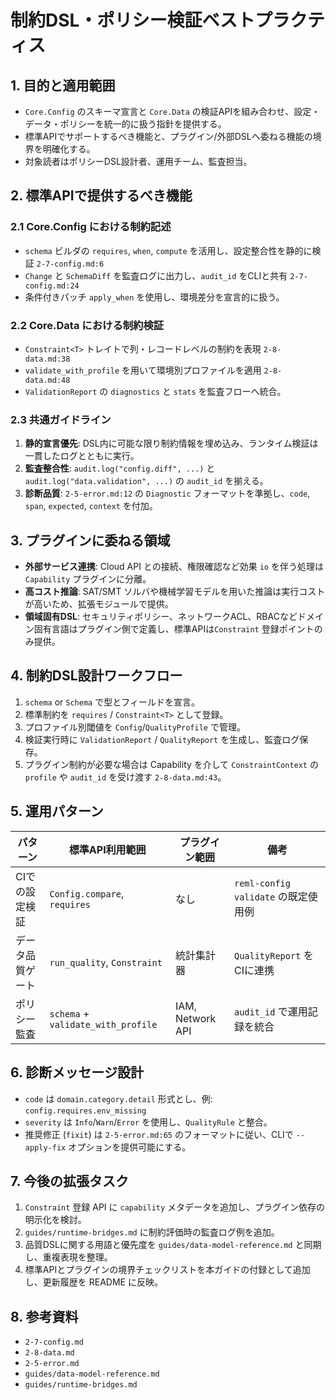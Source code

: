 # 制約DSL・ポリシー検証ベストプラクティス

## 1. 目的と適用範囲
- `Core.Config` のスキーマ宣言と `Core.Data` の検証APIを組み合わせ、設定・データ・ポリシーを統一的に扱う指針を提供する。
- 標準APIでサポートするべき機能と、プラグイン/外部DSLへ委ねる機能の境界を明確化する。
- 対象読者はポリシーDSL設計者、運用チーム、監査担当。

## 2. 標準APIで提供するべき機能
### 2.1 Core.Config における制約記述
- `schema` ビルダの `requires`, `when`, `compute` を活用し、設定整合性を静的に検証 `2-7-config.md:6`
- `Change` と `SchemaDiff` を監査ログに出力し、`audit_id` をCLIと共有 `2-7-config.md:24`
- 条件付きパッチ `apply_when` を使用し、環境差分を宣言的に扱う。

### 2.2 Core.Data における制約検証
- `Constraint<T>` トレイトで列・レコードレベルの制約を表現 `2-8-data.md:38`
- `validate_with_profile` を用いて環境別プロファイルを適用 `2-8-data.md:48`
- `ValidationReport` の `diagnostics` と `stats` を監査フローへ統合。

### 2.3 共通ガイドライン
1. **静的宣言優先**: DSL内に可能な限り制約情報を埋め込み、ランタイム検証は一貫したログとともに実行。
2. **監査整合性**: `audit.log("config.diff", ...)` と `audit.log("data.validation", ...)` の `audit_id` を揃える。
3. **診断品質**: `2-5-error.md:12` の `Diagnostic` フォーマットを準拠し、`code`, `span`, `expected`, `context` を付加。

## 3. プラグインに委ねる領域
- **外部サービス連携**: Cloud API との接続、権限確認など効果 `io` を伴う処理は `Capability` プラグインに分離。
- **高コスト推論**: SAT/SMT ソルバや機械学習モデルを用いた推論は実行コストが高いため、拡張モジュールで提供。
- **領域固有DSL**: セキュリティポリシー、ネットワークACL、RBACなどドメイン固有言語はプラグイン側で定義し、標準APIは`Constraint` 登録ポイントのみ提供。

## 4. 制約DSL設計ワークフロー
1. `schema` or `Schema` で型とフィールドを宣言。
2. 標準制約を `requires` / `Constraint<T>` として登録。
3. プロファイル別閾値を `Config`/`QualityProfile` で管理。
4. 検証実行時に `ValidationReport` / `QualityReport` を生成し、監査ログ保存。
5. プラグイン制約が必要な場合は Capability を介して `ConstraintContext` の `profile` や `audit_id` を受け渡す `2-8-data.md:43`。

## 5. 運用パターン
| パターン | 標準API利用範囲 | プラグイン範囲 | 備考 |
| --- | --- | --- | --- |
| CIでの設定検証 | `Config.compare`, `requires` | なし | `reml-config validate` の既定使用例 |
| データ品質ゲート | `run_quality`, `Constraint` | 統計集計器 | `QualityReport` をCIに連携 |
| ポリシー監査 | `schema` + `validate_with_profile` | IAM, Network API | `audit_id` で運用記録を統合 |

## 6. 診断メッセージ設計
- `code` は `domain.category.detail` 形式とし、例: `config.requires.env_missing`
- `severity` は `Info`/`Warn`/`Error` を使用し、`QualityRule` と整合。
- 推奨修正 (`fixit`) は `2-5-error.md:65` のフォーマットに従い、CLIで `--apply-fix` オプションを提供可能にする。

## 7. 今後の拡張タスク
1. `Constraint` 登録 API に `capability` メタデータを追加し、プラグイン依存の明示化を検討。
2. `guides/runtime-bridges.md` に制約評価時の監査ログ例を追加。
3. 品質DSLに関する用語と優先度を `guides/data-model-reference.md` と同期し、重複表現を整理。
4. 標準APIとプラグインの境界チェックリストを本ガイドの付録として追加し、更新履歴を README に反映。

## 8. 参考資料
- `2-7-config.md`
- `2-8-data.md`
- `2-5-error.md`
- `guides/data-model-reference.md`
- `guides/runtime-bridges.md`
